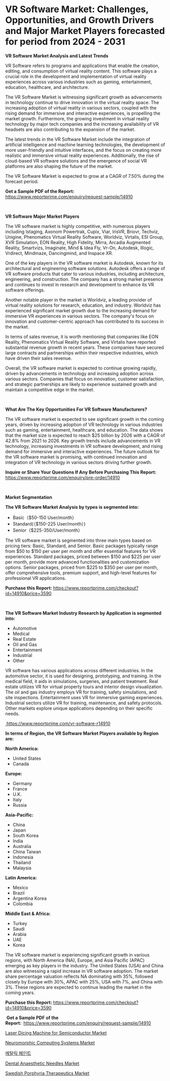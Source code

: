 <p><h1>VR Software Market: Challenges, Opportunities, and Growth Drivers and Major Market Players forecasted for period from 2024 - 2031</h1></p><p><strong>VR Software Market Analysis and Latest Trends</strong></p>
<p><p>VR Software refers to programs and applications that enable the creation, editing, and consumption of virtual reality content. This software plays a crucial role in the development and implementation of virtual reality experiences across various industries such as gaming, entertainment, education, healthcare, and architecture.</p><p>The VR Software Market is witnessing significant growth as advancements in technology continue to drive innovation in the virtual reality space. The increasing adoption of virtual reality in various sectors, coupled with the rising demand for immersive and interactive experiences, is propelling the market growth. Furthermore, the growing investment in virtual reality technology by major tech companies and the increasing availability of VR headsets are also contributing to the expansion of the market.</p><p>The latest trends in the VR Software Market include the integration of artificial intelligence and machine learning technologies, the development of more user-friendly and intuitive interfaces, and the focus on creating more realistic and immersive virtual reality experiences. Additionally, the rise of cloud-based VR software solutions and the emergence of social VR platforms are also shaping the future of the market.</p><p>The VR Software Market is expected to grow at a CAGR of 7.50% during the forecast period.</p></p>
<p><strong>Get a Sample PDF of the Report:&nbsp;</strong> <a href="https://www.reportprime.com/enquiry/request-sample/14910">https://www.reportprime.com/enquiry/request-sample/14910</a></p>
<p>&nbsp;</p>
<p><strong>VR Software Major Market Players</strong></p>
<p><p>The VR software market is highly competitive, with numerous players including Istaging, Axonom Powertrak, Cupix, Viar, IrisVR, Briovr, Techviz, Unigine, Phenomatics Virtual Reality Software, Worldviz, Virtalis, ESI Group, XVR Simulation, EON Reality, High Fidelity, Mirra, Arcadia Augmented Reality, Smartvizs, Imaginate, Mind & Idea Fly, Vr-On, Autodesk, Illogic, Vrdirect, Mindmaze, Dancingmind, and Inspace XR.</p><p>One of the key players in the VR software market is Autodesk, known for its architectural and engineering software solutions. Autodesk offers a range of VR software products that cater to various industries, including architecture, engineering, and construction. The company has a strong market presence and continues to invest in research and development to enhance its VR software offerings.</p><p>Another notable player in the market is Worldviz, a leading provider of virtual reality solutions for research, education, and industry. Worldviz has experienced significant market growth due to the increasing demand for immersive VR experiences in various sectors. The company's focus on innovation and customer-centric approach has contributed to its success in the market.</p><p>In terms of sales revenue, it is worth mentioning that companies like EON Reality, Phenomatics Virtual Reality Software, and Virtalis have reported substantial revenue growth in recent years. These companies have secured large contracts and partnerships within their respective industries, which have driven their sales revenue.</p><p>Overall, the VR software market is expected to continue growing rapidly, driven by advancements in technology and increasing adoption across various sectors. Companies that focus on innovation, customer satisfaction, and strategic partnerships are likely to experience sustained growth and maintain a competitive edge in the market.</p></p>
<p>&nbsp;</p>
<p><strong>What Are The Key Opportunities For VR Software Manufacturers?</strong></p>
<p><p>The VR software market is expected to see significant growth in the coming years, driven by increasing adoption of VR technology in various industries such as gaming, entertainment, healthcare, and education. The data shows that the market size is expected to reach $25 billion by 2026 with a CAGR of 42.8% from 2021 to 2026. Key growth trends include advancements in VR technology, increasing investments in VR software development, and rising demand for immersive and interactive experiences. The future outlook for the VR software market is promising, with continued innovation and integration of VR technology in various sectors driving further growth.</p></p>
<p><strong>Inquire or Share Your Questions If Any Before Purchasing This Report:</strong> <a href="https://www.reportprime.com/enquiry/pre-order/14910">https://www.reportprime.com/enquiry/pre-order/14910</a></p>
<p>&nbsp;</p>
<p><strong>Market Segmentation</strong></p>
<p><strong>The VR Software Market Analysis by types is segmented into:</strong></p>
<p><ul><li>Basic（$50-150 User/month）</li><li>Standard(（$150-225 User/month）)</li><li>Senior（$225-350/User/month）</li></ul></p>
<p><p>The VR software market is segmented into three main types based on pricing tiers: Basic, Standard, and Senior. Basic packages typically range from $50 to $150 per user per month and offer essential features for VR experiences. Standard packages, priced between $150 and $225 per user per month, provide more advanced functionalities and customization options. Senior packages, priced from $225 to $350 per user per month, offer comprehensive tools, premium support, and high-level features for professional VR applications.</p></p>
<p><strong>Purchase this Report:&nbsp;</strong><a href="https://www.reportprime.com/checkout?id=14910&price=3590">https://www.reportprime.com/checkout?id=14910&price=3590</a></p>
<p>&nbsp;</p>
<p><strong>The VR Software Market Industry Research by Application is segmented into:</strong></p>
<p><ul><li>Automotive</li><li>Medical</li><li>Real Estate</li><li>Oil and Gas</li><li>Entertainment</li><li>Industrial</li><li>Other</li></ul></p>
<p><p>VR software has various applications across different industries. In the automotive sector, it is used for designing, prototyping, and training. In the medical field, it aids in simulations, surgeries, and patient treatment. Real estate utilizes VR for virtual property tours and interior design visualization. The oil and gas industry employs VR for training, safety simulations, and site inspections. Entertainment uses VR for immersive gaming experiences. Industrial sectors utilize VR for training, maintenance, and safety protocols. Other markets explore unique applications depending on their specific needs.</p></p>
<p><a href="https://www.reportprime.com/vr-software-r14910">&nbsp;https://www.reportprime.com/vr-software-r14910</a></p>
<p><strong>In terms of Region, the VR Software Market Players available by Region are:</strong></p>
<p>
    <p> <strong> North America: </strong>
        <ul>
            <li>United States</li>
            <li>Canada</li>
        </ul>
        </p> 
    <p> <strong> Europe: </strong>
        <ul>
            <li>Germany</li>
            <li>France</li>
            <li>U.K.</li>
            <li>Italy</li>
            <li>Russia</li>
        </ul>
        </p> 
    <p> <strong> Asia-Pacific: </strong>
        <ul>
            <li>China</li>
            <li>Japan</li>
            <li>South Korea</li>
            <li>India</li>
            <li>Australia</li>
            <li>China Taiwan</li>
            <li>Indonesia</li>
            <li>Thailand</li>
            <li>Malaysia</li>
        </ul>
        </p> 
    <p> <strong> Latin America: </strong>
        <ul>
            <li>Mexico</li>
            <li>Brazil</li>
            <li>Argentina Korea</li>
            <li>Colombia</li>
        </ul>
        </p> 
    <p> <strong> Middle East & Africa: </strong>
        <ul>
            <li>Turkey</li>
            <li>Saudi</li>
            <li>Arabia</li>
            <li>UAE</li>
            <li>Korea</li>
        </ul>
    </p>
    </p>
<p><p>The VR software market is experiencing significant growth in various regions, with North America (NA), Europe, and Asia Pacific (APAC) emerging as key players in the industry. The United States (USA) and China are also witnessing a rapid increase in VR software adoption. The market share percentage valuation reflects NA dominating with 35%, followed closely by Europe with 30%, APAC with 25%, USA with 7%, and China with 3%. These regions are expected to continue leading the market in the coming years.</p></p>
<p><strong>Purchase this Report: </strong><a href="https://www.reportprime.com/checkout?id=14910&price=3590">https://www.reportprime.com/checkout?id=14910&price=3590</a></p>
<p>&nbsp;<strong>Get a Sample PDF of the Report:&nbsp;&nbsp;</strong><a href="https://www.reportprime.com/enquiry/request-sample/14910">https://www.reportprime.com/enquiry/request-sample/14910</a></p>
<p><strong></strong></p>
<p><p><a href="https://medium.com/@susanwest38/laser-dicing-machine-for-semiconductor-market-overview-global-market-trends-and-future-prospects-2938491ff446">Laser Dicing Machine for Semiconductor Market</a></p><p><a href="https://issuu.com/reportprime-2/docs/neuromorphic-computing-systems-market-size-2030.pp">Neuromorphic Computing Systems Market</a></p><p><a href="https://medium.com/@treyhettinger2023/%EA%B8%88%EC%86%8D-%EB%8F%84%EB%A3%8C-%EC%8B%9C%EC%9E%A5-%EC%84%B8%EA%B3%84-%EB%B0%8F-%EC%A7%80%EC%97%AD-%EB%B6%84%EC%84%9D-%EC%A7%80%EC%97%AD-%EA%B5%AD%EA%B0%80-%EC%88%98%EC%A4%80-%EB%B6%84%EC%84%9D-%EB%B0%8F-%EA%B2%BD%EC%9F%81-%ED%92%8D%EA%B2%BD%EC%97%90-%EC%B4%88%EC%A0%90%EC%9D%84-%EB%A7%9E%EC%B6%98-%EB%B6%84%EC%84%9D-%EB%B0%8F-%EC%98%88%EC%B8%A1-2024-2031-8054d2be86f0">메탈릭 페인트</a></p><p><a href="https://www.linkedin.com/pulse/in-depth-analysis-global-dental-anaesthetic-needles-market-nz5mc">Dental Anaesthetic Needles Market</a></p><p><a href="https://www.linkedin.com/pulse/swedish-porphyria-therapeutics-market-trends-focusing-insight-mgbbe">Swedish Porphyria Therapeutics Market</a></p></p>
